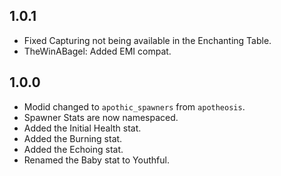 ## 1.0.1
* Fixed Capturing not being available in the Enchanting Table.
* TheWinABagel: Added EMI compat.

## 1.0.0
* Modid changed to `apothic_spawners` from `apotheosis`.
* Spawner Stats are now namespaced.
* Added the Initial Health stat.
* Added the Burning stat.
* Added the Echoing stat.
* Renamed the Baby stat to Youthful.